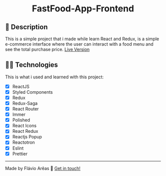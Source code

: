 <h1 align="center">FastFood-App-Frontend</h1>

## 📝 Description

This is a simple project that i made while learn React and Redux, is a simple e-commerce interface where the user can interact with a food menu and see the total purchase price. [Live Version](https://fastfood-app-areasflavio.netlify.app)

## 👨‍💻 Technologies

This is what i used and learned with this project:

- [x] ReactJS
- [x] Styled Components
- [x] Redux
- [x] Redux-Saga
- [x] React Router
- [x] Immer
- [x] Polished
- [x] React Icons
- [x] React Redux
- [x] Reactjs Popup
- [x] Reactotron
- [x] Eslint
- [x] Prettier

---

Made by Flávio Arêas 👋 [Get in touch!](https://www.linkedin.com/in/areasflavio/)

